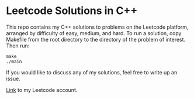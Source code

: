 # Leetcode Solutions in C++

This repo contains my C++ solutions to problems on the Leetcode platform, arranged by difficulty of easy, medium, and hard. To run a solution, copy Makefile from the root directory to the directory of the problem of interest. Then run:

    make
    ./main

If you would like to discuss any of my solutions,  feel free to write up an issue.

[Link](https://leetcode.com/ajaay/) to my Leetcode account.